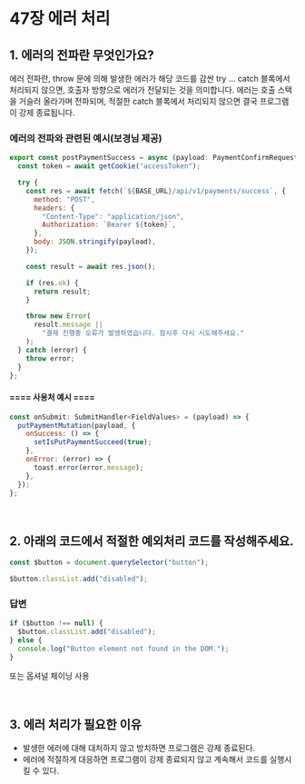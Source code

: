 # 47장 에러 처리

## 1. 에러의 전파란 무엇인가요?

에러 전파란, throw 문에 의해 발생한 에러가 해당 코드를 감싼 try … catch 블록에서 처리되지 않으면, 호출자 방향으로 에러가 전달되는 것을 의미합니다. 에러는 호출 스택을 거슬러 올라가며 전파되며, 적절한 catch 블록에서 처리되지 않으면 결국 프로그램이 강제 종료됩니다.

### 에러의 전파와 관련된 예시(보경님 제공)

```js
export const postPaymentSuccess = async (payload: PaymentConfirmRequest) => {
  const token = await getCookie("accessToken");

  try {
    const res = await fetch(`${BASE_URL}/api/v1/payments/success`, {
      method: "POST",
      headers: {
        "Content-Type": "application/json",
        Authorization: `Bearer ${token}`,
      },
      body: JSON.stringify(payload),
    });

    const result = await res.json();

    if (res.ok) {
      return result;
    }

    throw new Error(
      result.message ||
        "결제 진행중 오류가 발생하였습니다. 잠시후 다시 시도해주세요."
    );
  } catch (error) {
    throw error;
  }
};
```

#### ==== 사용처 예시 ====

```js
const onSubmit: SubmitHandler<FieldValues> = (payload) => {
  putPaymentMutation(payload, {
    onSuccess: () => {
      setIsPutPaymentSucceed(true);
    },
    onError: (error) => {
      toast.error(error.message);
    },
  });
};
```

<br />

## 2. 아래의 코드에서 적절한 예외처리 코드를 작성해주세요.

```js
const $button = document.querySelector("button");

$button.classList.add("disabled");
```

### 답변

```js
if ($button !== null) {
  $button.classList.add("disabled");
} else {
  console.log("Button element not found in the DOM.");
}
```

또는 옵셔널 체이닝 사용

<br />

## 3. 에러 처리가 필요한 이유

- 발생한 에러에 대해 대처하지 않고 방치하면 프로그램은 강제 종료된다.
- 에러에 적절하게 대응하면 프로그램이 강제 종료되지 않고 계속해서 코드를 실행시킬 수 있다.
